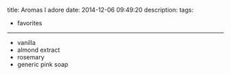 title: Aromas I adore
date: 2014-12-06 09:49:20
description:
tags:
- favorites
---

- vanilla
- almond extract
- rosemary
- generic pink soap